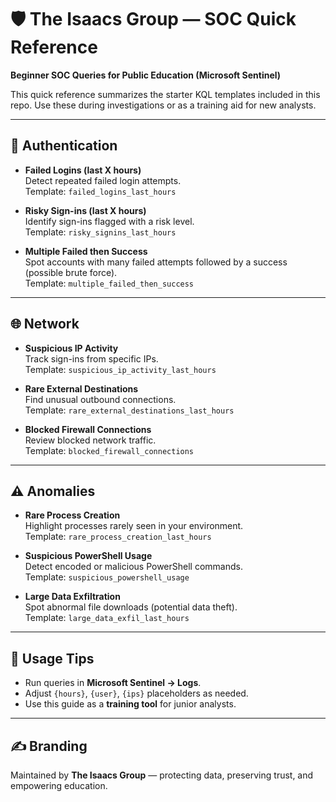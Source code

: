 # 🛡️ The Isaacs Group — SOC Quick Reference

**Beginner SOC Queries for Public Education (Microsoft Sentinel)**

This quick reference summarizes the starter KQL templates included in this repo. Use these during investigations or as a training aid for new analysts.

---

## 🔐 Authentication

- **Failed Logins (last X hours)**  
  Detect repeated failed login attempts.  
  Template: `failed_logins_last_hours`

- **Risky Sign-ins (last X hours)**  
  Identify sign-ins flagged with a risk level.  
  Template: `risky_signins_last_hours`

- **Multiple Failed then Success**  
  Spot accounts with many failed attempts followed by a success (possible brute force).  
  Template: `multiple_failed_then_success`

---

## 🌐 Network

- **Suspicious IP Activity**  
  Track sign-ins from specific IPs.  
  Template: `suspicious_ip_activity_last_hours`

- **Rare External Destinations**  
  Find unusual outbound connections.  
  Template: `rare_external_destinations_last_hours`

- **Blocked Firewall Connections**  
  Review blocked network traffic.  
  Template: `blocked_firewall_connections`

---

## ⚠️ Anomalies

- **Rare Process Creation**  
  Highlight processes rarely seen in your environment.  
  Template: `rare_process_creation_last_hours`

- **Suspicious PowerShell Usage**  
  Detect encoded or malicious PowerShell commands.  
  Template: `suspicious_powershell_usage`

- **Large Data Exfiltration**  
  Spot abnormal file downloads (potential data theft).  
  Template: `large_data_exfil_last_hours`

---

## 🧭 Usage Tips

- Run queries in **Microsoft Sentinel → Logs**.
- Adjust `{hours}`, `{user}`, `{ips}` placeholders as needed.
- Use this guide as a **training tool** for junior analysts.

---

## ✍️ Branding

Maintained by **The Isaacs Group** — protecting data, preserving trust, and empowering education.
